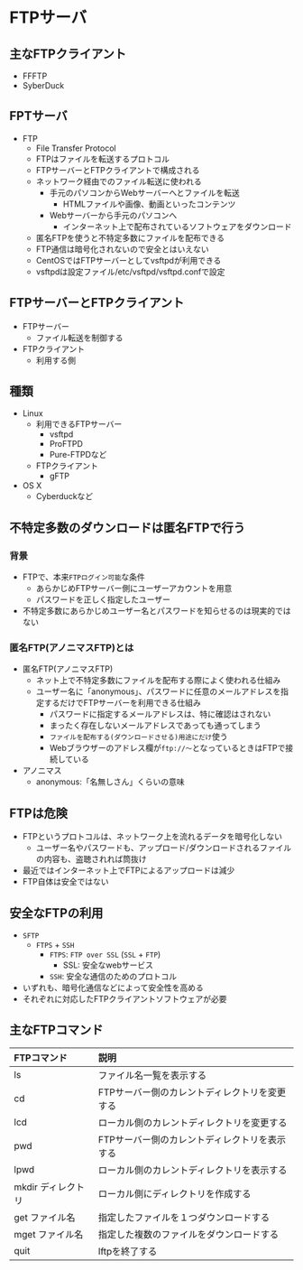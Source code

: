 # FTPサーバ

## 主なFTPクライアント

* FFFTP
* SyberDuck

## FPTサーバ

* FTP
    * File Transfer Protocol
    * FTPはファイルを転送するプロトコル
    * FTPサーバーとFTPクライアントで構成される
    * ネットワーク経由でのファイル転送に使われる
        * 手元のパソコンからWebサーバーへとファイルを転送
            * HTMLファイルや画像、動画といったコンテンツ
        * Webサーバーから手元のパソコンへ
            * インターネット上で配布されているソフトウェアをダウンロード
    * 匿名FTPを使うと不特定多数にファイルを配布できる
    * FTP通信は暗号化されないので安全とはいえない
    * CentOSではFTPサーバーとしてvsftpdが利用できる
    * vsftpdは設定ファイル/etc/vsftpd/vsftpd.confで設定

## FTPサーバーとFTPクライアント

* FTPサーバー
    * ファイル転送を制御する
* FTPクライアント
    * 利用する側

## 種類

* Linux
    * 利用できるFTPサーバー
        * vsftpd
        * ProFTPD
        * Pure-FTPDなど
    * FTPクライアント
        * gFTP
* OS X
    * Cyberduckなど

## 不特定多数のダウンロードは匿名FTPで行う

### 背景

* FTPで、本来`FTPログイン可能`な条件
    * あらかじめFTPサーバー側にユーザーアカウントを用意
    * パスワードを正しく指定したユーザー
* 不特定多数にあらかじめユーザー名とパスワードを知らせるのは現実的ではない

### 匿名FTP(アノニマスFTP)とは

* 匿名FTP(アノニマスFTP)
    * ネット上で不特定多数にファイルを配布する際によく使われる仕組み
    * ユーザー名に「anonymous」、パスワードに任意のメールアドレスを指定するだけでFTPサーバーを利用できる仕組み
        * パスワードに指定するメールアドレスは、特に確認はされない
        * まったく存在しないメールアドレスであっても通ってしまう
        * `ファイルを配布する(ダウンロードさせる)用途にだけ`使う
        * Webブラウザーのアドレス欄が`ftp://〜`となっているときはFTPで接続している
* アノニマス
    * anonymous:「名無しさん」くらいの意味

## FTPは危険

* FTPというプロトコルは、ネットワーク上を流れるデータを暗号化しない
    * ユーザー名やパスワードも、アップロード/ダウンロードされるファイルの内容も、盗聴されれば筒抜け
* 最近ではインターネット上でFTPによるアップロードは減少
* FTP自体は安全ではない

## 安全なFTPの利用

* `SFTP`
    * `FTPS` + `SSH`
        * `FTPS`: `FTP over SSL` (`SSL` + `FTP`)
            * SSL: 安全なwebサービス
        * `SSH`: 安全な通信のためのプロトコル
* いずれも、暗号化通信などによって安全性を高める
* それぞれに対応したFTPクライアントソフトウェアが必要

## 主なFTPコマンド

| FTPコマンド | 説明 |
|:----|:----|
| ls | ファイル名一覧を表示する |
| cd | FTPサーバー側のカレントディレクトリを変更する |
| lcd | ローカル側のカレントディレクトリを変更する |
| pwd | FTPサーバー側のカレントディレクトリを表示する |
| lpwd | ローカル側のカレントディレクトリを表示する |
| mkdir ディレクトリ | ローカル側にディレクトリを作成する |
| get ファイル名 | 指定したファイルを１つダウンロードする |
| mget ファイル名 | 指定した複数のファイルをダウンロードする |
| quit | lftpを終了する |